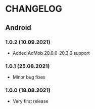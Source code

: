 # CHANGELOG

## Android

### 1.0.2 (10.09.2021)
- Added AdMob 20.0.0-20.3.0 support
### 1.0.1 (25.08.2021)
- Minor bug fixes
### 1.0.0 (18.08.2021)
- Very first release